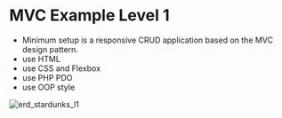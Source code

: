 
# MVC Example Level 1

* Minimum setup is a responsive CRUD application based on the MVC design pattern.
* use HTML
* use CSS and Flexbox
* use PHP PDO
* use OOP style

![erd_stardunks_l1](https://github.com/Jarno556564/mvc_example/assets/94962612/af693067-1421-41a8-af66-f8af32cf7660)
